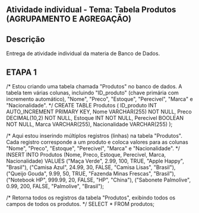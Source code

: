 ## Atividade individual - Tema: Tabela Produtos (AGRUPAMENTO E AGREGAÇÃO)

## Descrição
Entrega de atividade individual da materia de Banco de Dados.

## ETAPA 1

/* Estou criando uma tabela chamada "Produtos" no banco de dados. 
A tabela tem várias colunas, incluindo "ID_produto" (chave primária com incremento automático), "Nome", "Preco", "Estoque", "Perecivel", "Marca" e "Nacionalidade". */
CREATE TABLE Produtos (
	ID_produto 	INT AUTO_INCREMENT PRIMARY KEY,
	Nome VARCHAR(255) NOT NULL,
	Preco DECIMAL(10,2) NOT NULL,
	Estoque INT NOT NULL,
	Perecivel BOOLEAN NOT NULL,
	Marca VARCHAR(255),
	Nacionalidade VARCHAR(255)
);


/* Aqui estou inserindo múltiplos registros (linhas) na tabela "Produtos". 
Cada registro corresponde a um produto e coloca valores para as colunas "Nome", "Preco", "Estoque", "Perecivel", "Marca" e "Nacionalidade". */
INSERT INTO Produtos 
(Nome, Preco, Estoque, Perecivel, Marca, Nacionalidade)
VALUES ("Maça Verde", 2.99, 100, TRUE, "Apple Happy", "Brasil"),
	   ("Camisa Azul", 24.99, 30, FALSE, "Camisa Lisas", "Brasil"),
       ("Queijo Gouda", 9.99, 50, TRUE, "Fazenda Minas Frescas", "Brasil"),
       ("Notebook HP", 999.99, 20, FALSE, "HP", "China"),
       ("Sabonete Palmolive", 0.99, 200, FALSE, "Palmolive", "Brasil");


/* Retorna todos os registros da tabela "Produtos", exibindo todos os campos de todos os produtos. */
SELECT * FROM produtos;
